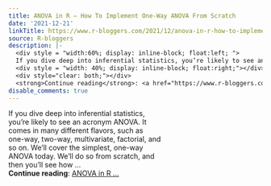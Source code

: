 ```yaml
---
title: ANOVA in R – How To Implement One-Way ANOVA From Scratch
date: '2021-12-21'
linkTitle: https://www.r-bloggers.com/2021/12/anova-in-r-how-to-implement-one-way-anova-from-scratch/
source: R-bloggers
description: |-
  <div style = "width:60%; display: inline-block; float:left; ">
  If you dive deep into inferential statistics, you’re likely to see an acronym ANOVA. It comes in many different flavors, such as one-way, two-way, multivariate, factorial, and so on. We’ll cover the simplest, one-way ANOVA today. We’ll do so from scratch, and then you’ll see how ...</div>
  <div style = "width: 40%; display: inline-block; float:right;"></div>
  <div style="clear: both;"></div>
  <strong>Continue reading</strong>: <a href="https://www.r-bloggers.com/2021/12/anova-in-r-how-to-implement-one-way-anova-from-scratch/">ANOVA in R  ...
disable_comments: true
---
```

<div style = "width:60%; display: inline-block; float:left; ">
If you dive deep into inferential statistics, you’re likely to see an acronym ANOVA. It comes in many different flavors, such as one-way, two-way, multivariate, factorial, and so on. We’ll cover the simplest, one-way ANOVA today. We’ll do so from scratch, and then you’ll see how ...</div>
<div style = "width: 40%; display: inline-block; float:right;"></div>
<div style="clear: both;"></div>
<strong>Continue reading</strong>: <a href="https://www.r-bloggers.com/2021/12/anova-in-r-how-to-implement-one-way-anova-from-scratch/">ANOVA in R  ...
